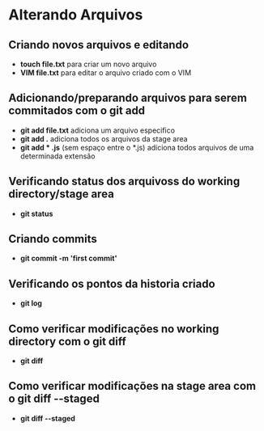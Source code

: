 # Alterando Arquivos

## Criando novos arquivos e editando

* **touch file.txt** para criar um novo arquivo
* **VIM file.txt** para editar o arquivo criado com o VIM

## Adicionando/preparando arquivos para serem commitados com o git add

* **git add file.txt**  adiciona um arquivo especifico
* **git add .** adiciona todos os arquivos da stage area
* **git add * .js** (sem espaço entre o *.js) adiciona todos arquivos de uma determinada extensão

## Verificando status dos arquivoss do working directory/stage area

* **git status**

## Criando commits

* **git commit -m 'first commit'**

## Verificando os pontos da historia criado

* **git log**

## Como verificar modificações no **working directory** com o git diff

* **git diff**

## Como verificar modificações na **stage area** com o git diff --staged

* **git diff --staged**